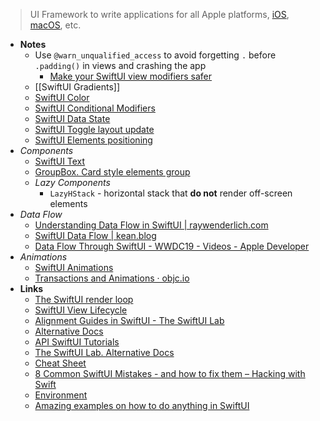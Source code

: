 > UI Framework to write applications for all Apple platforms, [iOS](../Apple%20Platform%20Specifics/iOS.md), [macOS](../../OS's/macOS.md), etc.

- **Notes**
	- Use `@warn_unqualified_access` to avoid forgetting `.` before `.padding()` in views and crashing the app
		- [Make your SwiftUI view modifiers safer](https://blog.eidinger.info/make-your-swiftui-view-modifiers-safer)
	- [[SwiftUI Gradients]]
	- [SwiftUI Color](SwiftUI%20Color.md)
	- [SwiftUI Conditional Modifiers](SwiftUI/SwiftUI%20Conditional%20Modifiers.md)
	- [SwiftUI Data State](SwiftUI/SwiftUI%20Data%20State.md)
	- [SwiftUI Toggle layout update](SwiftUI/SwiftUI%20Toggle%20layout%20update.md)
	- [SwiftUI Elements positioning](SwiftUI/SwiftUI%20Elements%20positioning.md)
- *Components*
	- [SwiftUI Text](SwiftUI/SwiftUI%20Text.md)
	- [GroupBox. Card style elements group](https://developer.apple.com/documentation/swiftui/groupbox/)
	- *Lazy Components*
		- `LazyHStack` - horizontal stack that **do not** render off-screen elements
- *Data Flow*
	- [Understanding Data Flow in SwiftUI | raywenderlich.com](https://www.raywenderlich.com/11781349-understanding-data-flow-in-swiftui)
	- [SwiftUI Data Flow | kean.blog](https://kean.blog/post/swiftui-data-flow#binding)
	- [Data Flow Through SwiftUI - WWDC19 - Videos - Apple Developer](https://developer.apple.com/videos/play/wwdc2019/226/)
- *Animations*
	 - [SwiftUI Animations](SwiftUI/SwiftUI%20Animations.md)
	- [Transactions and Animations · objc.io](https://www.objc.io/blog/2021/11/25/transactions-and-animations/)
- **Links**
	- [The SwiftUI render loop](https://rensbr.eu/blog/swiftui-render-loop/)
	- [SwiftUI View Lifecycle](https://www.vadimbulavin.com/swiftui-view-lifecycle/)
	- [Alignment Guides in SwiftUI - The SwiftUI Lab](https://swiftui-lab.com/alignment-guides/)
	- [Alternative Docs](https://swiftontap.com/)
	- [API SwiftUI Tutorials](https://swiftuihub.com/swiftui-tutorials/api/)
	- [The SwiftUI Lab. Alternative Docs](https://swiftui-lab.com)
	- [Cheat Sheet](https://fuckingswiftui.com/#faq)
	- [8 Common SwiftUI Mistakes - and how to fix them – Hacking with Swift](https://www.hackingwithswift.com/articles/224/common-swiftui-mistakes-and-how-to-fix-them)
	- [Environment](https://www.fivestars.blog/articles/swiftui-environment-values/)
	- [Amazing examples on how to do anything in SwiftUI](https://apps.apple.com/us/app/a-companion-for-swiftui/id1485436674?mt=12)